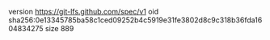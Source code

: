 version https://git-lfs.github.com/spec/v1
oid sha256:0e13345785ba58c1ced09252b4c5919e31fe3802d8c9c318b36fda1604834275
size 889
